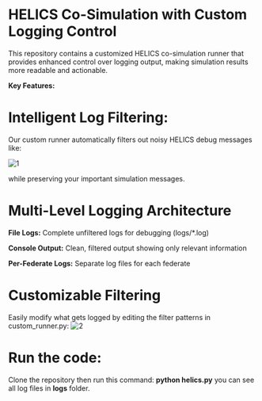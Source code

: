 # HELICS Co-Simulation with Custom Logging Control
This repository contains a customized HELICS co-simulation runner that provides enhanced control over logging output, making simulation results more readable and actionable.

**Key Features:**

# Intelligent Log Filtering:
Our custom runner automatically filters out noisy HELICS debug messages like:

![1](https://github.com/user-attachments/assets/9583a0c8-d5e9-418e-952a-5bb1defd5fbf)


while preserving your important simulation messages.

# Multi-Level Logging Architecture
  **File Logs:** Complete unfiltered logs for debugging (logs/*.log)

  **Console Output:** Clean, filtered output showing only relevant information

  **Per-Federate Logs:** Separate log files for each federate

# Customizable Filtering
Easily modify what gets logged by editing the filter patterns in custom_runner.py:
![2](https://github.com/user-attachments/assets/96ddafdd-b4a7-4db5-8eb5-ddafc6d6f6cf)


# Run the code:
Clone the repository then run this command:
**python helics.py**
you can see all log files in **logs** folder.



